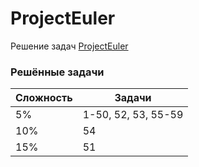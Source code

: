 # ProjectEuler

Решение задач [ProjectEuler](https://projecteuler.net)

### Решённые задачи

| Сложность | Задачи              |
|-----------|---------------------|
| 5%        | 1-50, 52, 53, 55-59 |
| 10%       | 54                  |
| 15%       | 51                  |